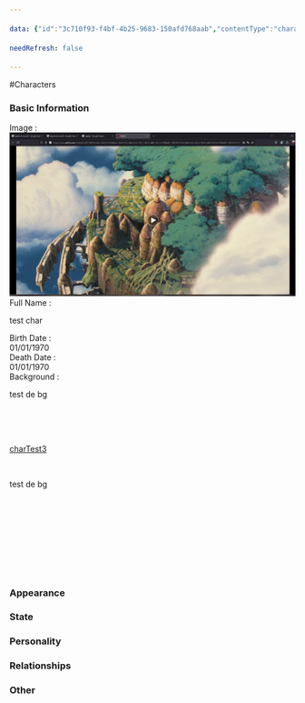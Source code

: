 ```yaml
---

data: {"id":"3c710f93-f4bf-4b25-9683-150afd768aab","contentType":"characters","name":"test char","template":{"BasicInformation":{"type":"group","label":"Basic Information","fields":{"Image":{"type":"image","value":"_Images/fffff.png"},"FullName":{"type":"text","value":"<p>test char</p>","required":true},"BirthDate":{"type":"date","value":"1970-01-01"},"DeathDate":{"type":"date","value":"1970-01-01"},"Occupation":{"type":"text","value":null},"Background":{"type":"textarea","value":"<p>test de bg</p><p></p><p></p><p>[[charTest3]]</p><p></p><p>test de bg</p><p></p><p></p><p></p><p></p>"}}},"Appearance":{"type":"group","label":"Appearance","fields":{"Description":{"type":"textarea","value":null},"Accessories":{"type":"array:text","value":[]}}},"State":{"type":"group","label":"State","fields":{"CurrentStatus":{"type":"badges","value":[],"options":["Alive","Dead","Injured","Missing","Imprisoned","Unknown"]}}},"Personality":{"type":"group","label":"Personality","fields":{"GeneralTraits":{"type":"textarea","value":null},"Strengths":{"type":"array:text","value":[]},"Weaknesses":{"type":"array:text","value":[]}}},"Relationships":{"type":"group","label":"Relationships","fields":{"Family":{"type":"array:text","value":[]},"FriendsAndAllies":{"type":"array:text","value":[]},"EnemiesAndRivals":{"type":"array:text","value":[]},"RomanticInterests":{"type":"array:text","value":[]}}},"Other":{"type":"group","label":"Other","fields":{"AdditionalNotes":{"type":"textarea","value":null}}}}}

needRefresh: false

---
```


#Characters

<div class="section level-3"><h3 class="section-header">Basic Information</h3><div class="section-content"><div class="content-container"><div class="field-container field-type-image"><div class="field-label">Image : </div><div class="field-value image-value"><img src="_Images/fffff.png" alt="Image" data-path="_Images/fffff.png"></div></div><div class="field-container field-type-text"><div class="field-label">Full Name : </div><div class="field-value text-value"><p>test char</p></div></div><div class="field-container field-type-date"><div class="field-label">Birth Date : </div><div class="field-value date-value">01/01/1970</div></div><div class="field-container field-type-date"><div class="field-label">Death Date : </div><div class="field-value date-value">01/01/1970</div></div><div class="field-container field-type-textarea"><div class="field-label">Background : </div><div class="field-value"><div class="content-creation-textarea"><p>test de bg</p><br><br><br><p><a data-href="charTest3" href="charTest3" class="internal-link content-link" target="_blank" rel="noopener nofollow">charTest3</a></p><br><p>test de bg</p><br><br><br><br><br><br><br><br></div></div></div></div></div></div><div class="section-separator"></div><div class="section level-3"><h3 class="section-header">Appearance</h3><div class="section-content"><div class="content-container"></div></div></div><div class="section-separator"></div><div class="section level-3"><h3 class="section-header">State</h3><div class="section-content"><div class="content-container"></div></div></div><div class="section-separator"></div><div class="section level-3"><h3 class="section-header">Personality</h3><div class="section-content"><div class="content-container"></div></div></div><div class="section-separator"></div><div class="section level-3"><h3 class="section-header">Relationships</h3><div class="section-content"><div class="content-container"></div></div></div><div class="section-separator"></div><div class="section level-3"><h3 class="section-header">Other</h3><div class="section-content"><div class="content-container"></div></div></div><div class="section-separator"></div>